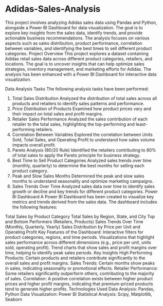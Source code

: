 # Adidas-Sales-Analysis

This project involves analyzing Adidas sales data using Pandas and Python, alongside a Power BI Dashboard for data visualization. The goal is to explore key insights from the sales data, identify trends, and provide actionable business recommendations. The analysis focuses on various aspects such as sales distribution, product performance, correlation between variables, and identifying the best times to sell different product categories.
Project Overview
This project explores a dataset containing Adidas retail sales data across different product categories, retailers, and locations. The goal is to uncover insights that can help optimize sales strategies, inventory management, and marketing efforts for Adidas. The analysis has been enhanced with a Power BI Dashboard for interactive data visualization.

Data Analysis Tasks
The following analysis tasks have been performed:

1. Total Sales Distribution
Analyzed the distribution of total sales across all products and retailers to identify sales patterns and performance.
2. Price Distribution of Products
Examined how product prices vary and their impact on total sales and profit margins.
3. Retailer Sales Performance
Analyzed the sales contribution of each retailer to the total sales, highlighting the top-performing and least-performing retailers.
4. Correlation Between Variables
Explored the correlation between Units Sold, Total Sales, and Operating Profit to understand how sales volume impacts overall profit.
5. Pareto Analysis (80/20 Rule)
Identified the retailers contributing to 80% of total sales to apply the Pareto principle for business strategy.
6. Best Time to Sell Product Categories
Analyzed sales trends over time (monthly, quarterly) to determine the best months for selling each product category.
7. Peak and Slow Sales Months
Determined the peak and slow sales months to understand seasonality and optimize marketing campaigns.
8. Sales Trends Over Time
Analyzed sales data over time to identify sales growth or decline and key trends for different product categories.
Power BI Dashboard
A Power BI Dashboard has been created to visualize key metrics and trends derived from the sales data. The dashboard includes the following features:

Total Sales by Product Category
Total Sales by Region, State, and City
Top and Bottom Performers (Retailers, Products)
Sales Trends Over Time (Monthly, Quarterly, Yearly)
Sales Distribution by Price per Unit and Operating Profit
Key Features of the Dashboard:
Interactive filters for product categories, regions, and time periods.
Visualizations that highlight sales performance across different dimensions (e.g., price per unit, units sold, operating profit).
Trend charts that show sales and profit margins over time, helping to identify peak sales periods.
Key Insights
High Performing Products: Certain products and retailers contribute significantly to the overall sales and profit margins.
Sales Trends: Certain months show peaks in sales, indicating seasonality or promotional effects.
Retailer Performance: Some retailers significantly outperform others, contributing to the majority of sales.
Correlation: A positive correlation exists between higher product prices and higher profit margins, indicating that premium-priced products tend to generate higher profits.
Technologies Used
Data Analysis: Pandas, Python
Data Visualization: Power BI
Statistical Analysis: Scipy, Matplotlib, Seaborn

